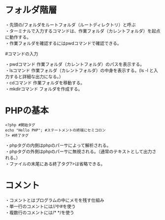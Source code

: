 # フォルダ階層

・先頭の/フォルダをルートフォルダ（ルートディレクトリ）と呼ぶ  
・ターミナルで入力するコマンドは、作業フォルダ（カレントフォルダ）を起点に動作する。  
・作業フォルダを確認するにはpwdコマンドで確認できる。  

#コマンドの入力

・pwdコマンド 作業フォルダ（カレントフォルダ）のパスを表示する。  
・lsコマンド 作業フォルダ（カレントフォルダ）の中身を表示する。(ls -l と入力すると詳細な出力になる。）    
・cdコマンド 作業フォルダを移動する。  
・mkdirコマンド フォルダを作成する。  

# PHPの基本

    <?php #開始タグ
    echo "Hello PHP"; #ステートメントの終端にセミコロン
    ?> #終了タグ

・phpタグの内側はphpのパーサによって解析される。  
・phpタグの外側はphpのパーサに無視される。（通常のテキストとして出力される。）  
・ファイルの末尾にある終了タグ?>は省略できる。  

# コメント

・コメントとはプログラムの中にメモを残す仕組み  
・単一行のコメントには//や#を使う  
・複数行のコメントには/* */を使う
